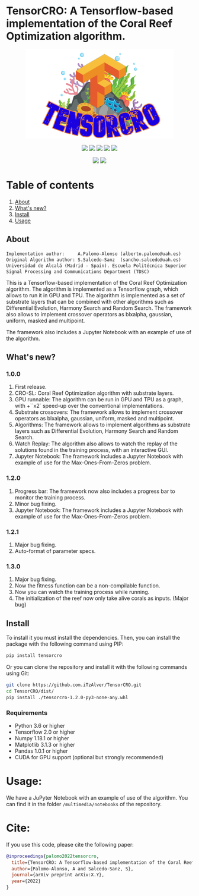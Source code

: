 # TensorCRO: A Tensorflow-based implementation of the Coral Reef Optimization algorithm.

<p align="center">
    <img src="https://github.com/iTzAlver/TensorCRO/blob/master/multimedia/logo.png" width="400px">
</p>

<p align="center">
    <a href="https://github.com/iTzAlver/TensorCRO/blob/master/LICENSE">
        <img src="https://img.shields.io/github/license/iTzAlver/basenet_api?color=purple&style=plastic" /></a>
    <a href="https://github.com/iTzAlver/TensorCRO/tree/master/test">
        <img src="https://img.shields.io/badge/coverage-100%25-green?color=green&style=plastic" /></a>
    <a href="https://github.com/iTzAlver/TensorCRO/blob/master/build/requirements.txt">
        <img src="https://img.shields.io/badge/requirements-python3.8-red?color=blue&style=plastic" /></a>
    <a href="https://github.com/iTzAlver/TensorCRO/tree/master/multimedia/notebooks">
        <img src="https://img.shields.io/badge/doc-notebook-green?color=orange&style=plastic" /></a>
    <a href="https://github.com/iTzAlver/TensorCRO/releases/tag/TensorCRO-1.2.1">
        <img src="https://img.shields.io/badge/release-1.3.0-white?color=white&style=plastic" /></a>
</p>

<p align="center">
    <a href="https://www.tensorflow.org/">
        <img src="https://img.shields.io/badge/dependencies-tensorflow-red?color=orange&style=for-the-badge" /></a>
    <a href="https://developer.nvidia.com/cuda-downloads">
        <img src="https://img.shields.io/badge/dependencies-CUDA-red?color=green&style=for-the-badge" /></a>
</p>

# Table of contents

1. [About](#about)
2. [What's new?](#whats-new)
3. [Install](#install)
4. [Usage](#usage)

## About ##
    

```biblitex
Implementation author:     A.Palomo-Alonso (alberto.palomo@uah.es) 
Original Algorithm author: S.Salcedo-Sanz  (sancho.salcedo@uah.es)
Universidad de Alcalá (Madrid - Spain). Escuela Politécnica Superior
Signal Processing and Communications Department (TDSC)
```

This is a Tensorflow-based implementation of the Coral Reef Optimization algorithm. The algorithm is implemented
as a Tensorflow graph, which allows to run it in GPU and TPU. The algorithm is implemented as a set of substrate layers
that can be combined with other algorithms such as Differential Evolution, Harmony Search and Random Search. The
framework also allows to implement crossover operators as blxalpha, gaussian, uniform, masked and multipoint.

The framework also includes a Jupyter Notebook with an example of use of the algorithm.

## What's new?

### 1.0.0
1. First release.
2. CRO-SL: Coral Reef Optimization algorithm with substrate layers.
3. GPU runnable: The algorithm can be run in GPU and TPU as a graph, with +``x2` speed-up over the conventional implementations.
4. Substrate crossovers: The framework allows to implement crossover operators as blxalpha, gaussian, uniform, 
masked and multipoint.
5. Algorithms: The framework allows to implement algorithms as substrate layers such as Differential Evolution,
Harmony Search and Random Search.
6. Watch Replay: The algorithm also allows to watch the replay of the solutions found in the training process, with
an interactive GUI.
7. Jupyter Notebook: The framework includes a Jupyter Notebook with example of use for the Max-Ones-From-Zeros problem.

### 1.2.0
1. Progress bar: The framework now also includes a progress bar to monitor the training process.
2. Minor bug fixing.
3. Jupyter Notebook: The framework includes a Jupyter Notebook with example of use for the Max-Ones-From-Zeros problem.

### 1.2.1
1. Major bug fixing.
2. Auto-format of parameter specs.

### 1.3.0
1. Major bug fixing.
2. Now the fitness function can be a non-compilable function.
3. Now you can watch the training process while running.
4. The initialization of the reef now only take alive corals as inputs. (Major bug)

## Install

To install it you must install the dependencies. Then, you can install the package with the following command
using PIP:

```bash
pip install tensorcro
```

Or you can clone the repository and install it with the following commands
using Git:

```bash
git clone https://github.com.iTzAlver/TensorCRO.git
cd TensorCRO/dist/
pip install ./tensorcro-1.2.0-py3-none-any.whl
```

### Requirements

* Python 3.6 or higher
* Tensorflow 2.0 or higher
* Numpy 1.18.1 or higher
* Matplotlib 3.1.3 or higher
* Pandas 1.0.1 or higher
* CUDA for GPU support (optional but strongly recommended)

# Usage:

We have a JuPyter Notebook with an example of use of the algorithm. You can find it in the folder `/multimedia/notebooks` 
of the repository.

# Cite:

If you use this code, please cite the following paper:

```bibtex
@inproceedings{palomo2022tensorcro,
  title={TensorCRO: A Tensorflow-based implementation of the Coral Reef Optimization algorithm},
  author={Palomo-Alonso, A and Salcedo-Sanz, S},
  journal={arXiv preprint arXiv:X.Y},
  year={2022}
}
```
